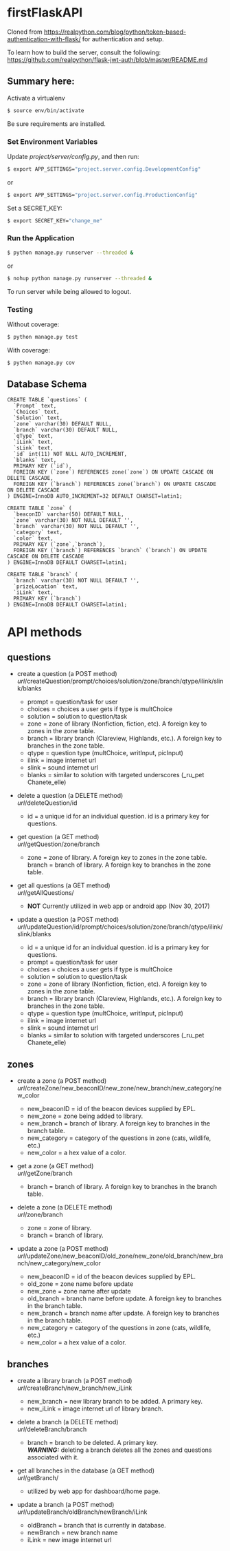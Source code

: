 # firstFlaskAPI

Cloned from https://realpython.com/blog/python/token-based-authentication-with-flask/ for authentication and setup.

To learn how to build the server, consult the following:\
https://github.com/realpython/flask-jwt-auth/blob/master/README.md 

Summary here:
------------
Activate a virtualenv
```sh
$ source env/bin/activate
```

Be sure requirements are installed.

### Set Environment Variables

Update *project/server/config.py*, and then run:

```sh
$ export APP_SETTINGS="project.server.config.DevelopmentConfig"
```

or

```sh
$ export APP_SETTINGS="project.server.config.ProductionConfig"
```

Set a SECRET_KEY:

```sh
$ export SECRET_KEY="change_me"
```

### Run the Application

```sh
$ python manage.py runserver --threaded &
```

or

```sh
$ nohup python manage.py runserver --threaded &
```
To run server while being allowed to logout.

### Testing

Without coverage:

```sh
$ python manage.py test
```

With coverage:

```sh
$ python manage.py cov
```

Database Schema
--------------

    CREATE TABLE `questions` (
      `Prompt` text,
      `Choices` text,
      `Solution` text,
      `zone` varchar(30) DEFAULT NULL,
      `branch` varchar(30) DEFAULT NULL,
      `qType` text,
      `iLink` text,
      `sLink` text,
      `id` int(11) NOT NULL AUTO_INCREMENT,
      `blanks` text,
      PRIMARY KEY (`id`),
      FOREIGN KEY (`zone`) REFERENCES zone(`zone`) ON UPDATE CASCADE ON DELETE CASCADE,
      FOREIGN KEY (`branch`) REFERENCES zone(`branch`) ON UPDATE CASCADE ON DELETE CASCADE
    ) ENGINE=InnoDB AUTO_INCREMENT=32 DEFAULT CHARSET=latin1;

    CREATE TABLE `zone` (
      `beaconID` varchar(50) DEFAULT NULL,
      `zone` varchar(30) NOT NULL DEFAULT '',
      `branch` varchar(30) NOT NULL DEFAULT '',
      `category` text,
      `color` text,
      PRIMARY KEY (`zone`,`branch`),
      FOREIGN KEY (`branch`) REFERENCES `branch` (`branch`) ON UPDATE CASCADE ON DELETE CASCADE
    ) ENGINE=InnoDB DEFAULT CHARSET=latin1;

    CREATE TABLE `branch` (
      `branch` varchar(30) NOT NULL DEFAULT '',
      `prizeLocation` text,
      `iLink` text,
      PRIMARY KEY (`branch`)
    ) ENGINE=InnoDB DEFAULT CHARSET=latin1;

API methods
==========
questions
---------
* create a question (a POST method)\
    *url*/createQuestion/prompt/choices/solution/zone/branch/qtype/ilink/slink/blanks
    - prompt = question/task for user
    - choices = choices a user gets if type is multChoice
    - solution = solution to question/task
    - zone = zone of library (Nonfiction, fiction, etc). A foreign key to zones in the zone table.
    - branch = library branch (Clareview, Highlands, etc.). A foreign key to branches in the zone table.
    - qtype = question type (multChoice, writInput, picInput)
    - ilink = image internet url
    - slink = sound internet url
    - blanks = similar to solution with targeted underscores (_ru_pet Chanete_elle)

* delete a question (a DELETE method)\
    *url*/deleteQuestion/id
    - id = a unique id for an individual question. id is a primary key for questions.

* get question (a GET method)\
    *url*/getQuestion/zone/branch
    - zone = zone of library. A foreign key to zones in the zone table.
    branch = branch of library. A foreign key to branches in the zone table.

* get all questions (a GET method)\
    *url*/getAllQuestions/
    - **NOT** Currently utilized in web app or android app (Nov 30, 2017)

* update a question (a POST method)\
    *url*/updateQuestion/id/prompt/choices/solution/zone/branch/qtype/ilink/slink/blanks
    - id = a unique id for an individual question. id is a primary key for questions.
    - prompt = question/task for user
    - choices = choices a user gets if type is multChoice
    - solution = solution to question/task
    - zone = zone of library (Nonfiction, fiction, etc). A foreign key to zones in the zone table.
    - branch = library branch (Clareview, Highlands, etc.). A foreign key to branches in the zone table.
    - qtype = question type (multChoice, writInput, picInput)
    - ilink = image internet url
    - slink = sound internet url
    - blanks = similar to solution with targeted underscores (_ru_pet Chanete_elle)

zones
-----
* create a zone (a POST method)\
    *url*/createZone/new_beaconID/new_zone/new_branch/new_category/new_color
    - new_beaconID = id of the beacon devices supplied by EPL.
    - new_zone = zone being added to library.
    - new_branch = branch of library. A foreign key to branches in the branch table.
    - new_category = category of the questions in zone (cats, wildlife, etc.)
    - new_color = a hex value of a color.

* get a zone (a GET method)\
    *url*/getZone/branch
    - branch = branch of library. A foreign key to branches in the branch table.

* delete a zone (a DELETE method)\
    *url*/zone/branch
    - zone = zone of library.
    - branch = branch of library.

* update a zone (a POST method)\
    *url*/updateZone/new_beaconID/old_zone/new_zone/old_branch/new_branch/new_category/new_color
    - new_beaconID = id of the beacon devices supplied by EPL.
    - old_zone = zone name before update
    - new_zone = zone name after update
    - old_branch = branch name before update. A foreign key to branches in the branch table.
    - new_branch = branch name after update. A foreign key to branches in the branch table.
    - new_category = category of the questions in zone (cats, wildlife, etc.)
    - new_color = a hex value of a color.

branches
--------
* create a library branch (a POST method)\
    *url*/createBranch/new_branch/new_iLink
    - new_branch = new library branch to be added. A primary key.
    - new_iLink = image internet url of library branch.

* delete a branch (a DELETE method)\
    *url*/deleteBranch/branch
    - branch = branch to be deleted. A primary key.\
    ***WARNING:*** deleting a branch deletes all the zones and questions associated with it.

* get all branches in the database (a GET method)\
    *url*/getBranch/
    - utilized by web app for dashboard/home page.

* update a branch (a POST method)\
    *url*/updateBranch/oldBranch/newBranch/iLink
    - oldBranch = branch that is currently in database.
    - newBranch = new branch name
    - iLink = new image internet url
